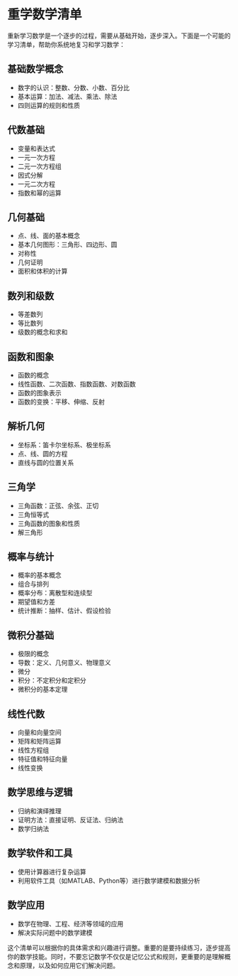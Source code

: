 # 重学数学清单



重新学习数学是一个逐步的过程，需要从基础开始，逐步深入。下面是一个可能的学习清单，帮助你系统地复习和学习数学：

## 基础数学概念

- 数字的认识：整数、分数、小数、百分比
- 基本运算：加法、减法、乘法、除法
- 四则运算的规则和性质



## 代数基础

- 变量和表达式
- 一元一次方程
- 二元一次方程组
- 因式分解
- 一元二次方程
- 指数和幂的运算



## 几何基础

- 点、线、面的基本概念
- 基本几何图形：三角形、四边形、圆
- 对称性
- 几何证明
- 面积和体积的计算



## 数列和级数

- 等差数列
- 等比数列
- 级数的概念和求和



## 函数和图象

- 函数的概念
- 线性函数、二次函数、指数函数、对数函数
- 函数的图象表示
- 函数的变换：平移、伸缩、反射



## 解析几何

- 坐标系：笛卡尔坐标系、极坐标系
- 点、线、圆的方程
- 直线与圆的位置关系



## 三角学

- 三角函数：正弦、余弦、正切
- 三角恒等式
- 三角函数的图象和性质
- 解三角形



## 概率与统计

- 概率的基本概念
- 组合与排列
- 概率分布：离散型和连续型
- 期望值和方差
- 统计推断：抽样、估计、假设检验



## 微积分基础

- 极限的概念
- 导数：定义、几何意义、物理意义
- 微分
- 积分：不定积分和定积分
- 微积分的基本定理



## 线性代数

- 向量和向量空间
- 矩阵和矩阵运算
- 线性方程组
- 特征值和特征向量
- 线性变换



## 数学思维与逻辑

- 归纳和演绎推理
- 证明方法：直接证明、反证法、归纳法
- 数学归纳法



## 数学软件和工具

- 使用计算器进行复杂运算
- 利用软件工具（如MATLAB、Python等）进行数学建模和数据分析



## 数学应用

- 数学在物理、工程、经济等领域的应用
- 解决实际问题中的数学建模

这个清单可以根据你的具体需求和兴趣进行调整。重要的是要持续练习，逐步提高你的数学技能。同时，不要忘记数学不仅仅是记忆公式和规则，更重要的是理解概念和原理，以及如何应用它们解决问题。